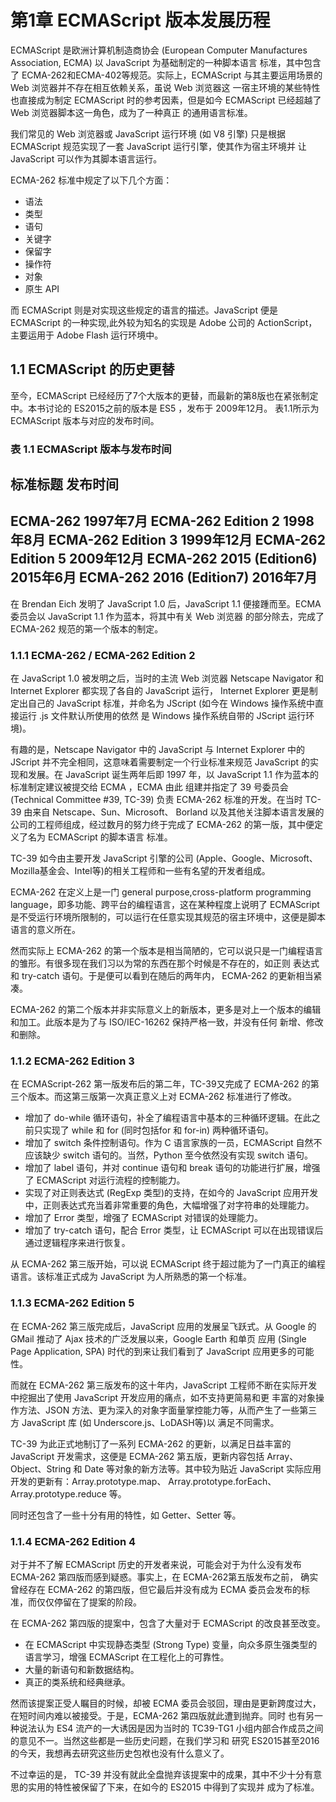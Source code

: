 # 第1章 ECMAScript 版本发展历程

ECMAScript 是欧洲计算机制造商协会 (European Computer Manufactures Association, ECMA) 以 JavaScript 为基础制定的一种脚本语言
标准，其中包含了 ECMA-262和ECMA-402等规范。实际上，ECMAScript 与其主要运用场景的 Web 浏览器并不存在相互依赖关系，虽说 Web 浏览器这
一宿主环境的某些特性也直接成为制定 ECMAScript 时的参考因素，但是如今 ECMAScript 已经超越了 Web 浏览器脚本这一角色，成为了一种真正
的通用语言标准。

我们常见的 Web 浏览器或 JavaScript 运行环境 (如 V8 引擎) 只是根据 ECMAScript 规范实现了一套 JavaScript 运行引擎，使其作为宿主环境并
让 JavaScript 可以作为其脚本语言运行。

ECMA-262 标准中规定了以下几个方面：

* 语法
* 类型
* 语句
* 关键字
* 保留字
* 操作符
* 对象
* 原生 API

而 ECMAScript 则是对实现这些规定的语言的描述。JavaScript 便是 ECMAScript 的一种实现,此外较为知名的实现是 Adobe 公司的 ActionScript，
主要运用于 Adobe Flash 运行环境中。

## 1.1 ECMAScript 的历史更替

至今，ECMAScript 已经经历了7个大版本的更替，而最新的第8版也在紧张制定中。本书讨论的 ES2015之前的版本是 ES5 ，发布于 2009年12月。
表1.1所示为 ECMAScript 版本与对应的发布时间。

### 表 1.1 ECMAScript 版本与发布时间

标准标题                     发布时间
----------------------------------------
ECMA-262                    1997年7月
ECMA-262 Edition 2          1998年8月
ECMA-262 Edition 3          1999年12月
ECMA-262 Edition 5          2009年12月
ECMA-262 2015 (Edition6)    2015年6月
ECMA-262 2016 (Edition7)    2016年7月
----------------------------------------

在 Brendan Eich 发明了 JavaScript 1.0 后，JavaScript 1.1 便接踵而至。ECMA委员会以 JavaScript 1.1 作为蓝本，将其中有关 Web 浏览器
的部分除去，完成了 ECMA-262 规范的第一个版本的制定。

### 1.1.1 ECMA-262 / ECMA-262 Edition 2

在 JavaScript 1.0 被发明之后，当时的主流 Web 浏览器 Netscape Navigator 和 Internet Explorer 都实现了各自的 JavaScript 运行，
Internet Explorer 更是制定出自己的 JavaScript 标准，并命名为 JScript (如今在 Windows 操作系统中直接运行 .js 文件默认所使用的依然
是 Windows 操作系统自带的 JScript 运行环境)。

有趣的是，Netscape Navigator 中的 JavaScript 与 Internet Explorer 中的 JScript 并不完全相同，这意味着需要制定一个行业标准来规范
JavaScript 的实现和发展。在 JavaScript 诞生两年后即 1997 年，以 JavaScript 1.1 作为蓝本的标准制定建议被提交给 ECMA ，ECMA 由此
组建并指定了 39 号委员会 (Technical Committee #39, TC-39) 负责 ECMA-262 标准的开发。在当时 TC-39 由来自 Netscape、Sun、Microsoft、
Borland 以及其他关注脚本语言发展的公司的工程师组成，经过数月的努力终于完成了 ECMA-262 的第一版，其中便定义了名为 ECMAScript 的脚本语言
标准。

TC-39 如今由主要开发 JavaScript 引擎的公司 (Apple、Google、Microsoft、Mozilla基金会、Intel等)的相关工程师和一些有名望的开发者组成。

ECMA-262 在定义上是一门 general purpose,cross-platform programming language，即多功能、跨平台的编程语言，这在某种程度上说明了
ECMAScript 是不受运行环境所限制的，可以运行在任意实现其规范的宿主环境中，这便是脚本语言的意义所在。

然而实际上 ECMA-262 的第一个版本是相当简陋的，它可以说只是一门编程语言的雏形。有很多现在我们习以为常的东西在那个时候是不存在的，如正则
表达式和 try-catch 语句。于是便可以看到在随后的两年内， ECMA-262 的更新相当紧凑。

ECMA-262 的第二个版本并非实际意义上的新版本，更多是对上一个版本的编辑和加工。此版本是为了与 ISO/IEC-16262 保持严格一致，并没有任何
新增、修改和删除。


### 1.1.2 ECMA-262 Edition 3

在 ECMAScript-262 第一版发布后的第二年，TC-39又完成了 ECMA-262 的第三个版本。而这第三版第一次真正意义上对 ECMA-262 标准进行了修改。

* 增加了 do-while 循环语句，补全了编程语言中基本的三种循环逻辑。在此之前只实现了 while 和 for (同时包括for 和 for-in) 两种循环语句。
* 增加了 switch 条件控制语句。作为 C 语言家族的一员，ECMAScript 自然不应该缺少 switch 语句的。当然，Python 至今依然没有实现 switch
  语句。
* 增加了 label 语句，并对 continue 语句和 break 语句的功能进行扩展，增强了 ECMAScript 对运行流程的控制能力。
* 实现了对正则表达式 (RegExp 类型)的支持，在如今的 JavaScript 应用开发中，正则表达式充当着非常重要的角色，大幅增强了对字符串的处理能力。
* 增加了 Error 类型，增强了 ECMAScript 对错误的处理能力。
* 增加了 try-catch 语句，配合 Error 类型，让 ECMAScript 可以在出现错误后通过逻辑程序来进行恢复。

从 ECMA-262 第三版开始，可以说 ECMAScript 终于超过能为了一门真正的编程语言。该标准正式成为 JavaScript 为人所熟悉的第一个标准。

### 1.1.3 ECMA-262 Edition 5

在 ECMA-262 第三版完成后，JavaScript 应用的发展呈飞跃式。从 Google 的 GMail 推动了 Ajax 技术的广泛发展以来，Google Earth 和单页
应用 (Single Page Application, SPA) 时代的到来让我们看到了 JavaScript 应用更多的可能性。

而就在 ECMA-262 第三版发布的这十年内，JavaScript 工程师不断在实际开发中挖掘出了使用 JavaScript 开发应用的痛点，如不支持更简易和更
丰富的对象操作方法、JSON 方法、更为深入的对象字面量掌控能力等，从而产生了一些第三方 JavaScript 库 (如 Underscore.js、LoDASH等)以
满足不同需求。

TC-39 为此正式地制订了一系列 ECMA-262 的更新，以满足日益丰富的 JavaScript 开发需求，这便是 ECMA-262 第五版，更新内容包括 Array、
Object、String 和 Date 等对象的新方法等。其中较为贴近 JavaScript 实际应用开发的更新有：Array.prototype.map、
Array.prototype.forEach、Array.prototype.reduce 等。

同时还包含了一些十分有用的特性，如 Getter、Setter 等。

### 1.1.4 ECMA-262 Edition 4

对于并不了解 ECMAScript 历史的开发者来说，可能会对于为什么没有发布 ECMA-262 第四版而感到疑惑。事实上，在 ECMA-262第五版发布之前，
确实曾经存在 ECMA-262 的第四版，但它最后并没有成为 ECMA 委员会发布的标准，而仅仅停留在了提案的阶段。

在 ECMA-262 第四版的提案中，包含了大量对于 ECMAScript 的改良甚至改变。

* 在 ECMAScript 中实现静态类型 (Strong Type) 变量，向众多原生强类型的语言学习，增强 ECMAScript 在工程化上的可靠性。
* 大量的新语句和新数据结构。
* 真正的类系统和经典继承。

然而该提案正受人瞩目的时候，却被 ECMA 委员会驳回，理由是更新跨度过大，在短时间内难以被接受。于是，ECMA-262 第四版就此遭到抛弃。同时
也有另一种说法认为 ES4 流产的一大诱因是因为当时的 TC39-TG1 小组内部合作成员之间的意见不一。当然这些都是一些历史问题，在我们学习和
研究 ES2015甚至2016的今天，我想再去研究这些历史包袱也没有什么意义了。

不过幸运的是， TC-39 并没有就此全盘抛弃该提案中的成果，其中不少十分有意思的实用的特性被保留了下来，在如今的 ES2015 中得到了实现并
成为了标准。
